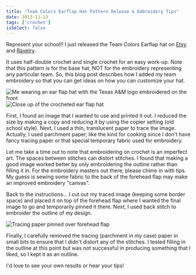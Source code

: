```yaml
---
title: "Team Colors Earflap Hat Pattern Release & Embroidery Tips"
date: 2013-11-13
tags: ['crochet']
isSelect: false
---
```


Represent your school!!  I just released the Team Colors Earflap hat on [Etsy](https://www.etsy.com/shop/CrochetBySia) and [Ravelry](http://www.ravelry.com/designers/sia-karamalegos).

It uses half-double crochet and single crochet for an easy work-up.  Note that this pattern is for the base hat, NOT for the embroidery representing any particular team.  So, this blog post describes how I added my team embroidery so that you can get ideas on how you can customize your hat.

<div class="box-flex gap-300">
  <img alt="Me wearing an ear flap hat with the Texas A&M logo embroidered on the front" src="/images/posts/team1.jpg" >
  <img alt="Close up of the crocheted ear flap hat" src="/images/posts/team2.jpg"  >
</div>

First, I found an image that I wanted to use and printed it out.  I reduced the size by making a copy and reducing it by using the copier setting (old school style).  Next, I used a thin, translucent paper to trace the image.  Actually, I used parchment paper, like the kind for cooking since I don't have fancy tracing paper or that special temporary fabric used for embroidery.

Let me take a time out to note that embroidering on crochet is an imperfect art.  The spaces between stitches can distort stitches.  I found that making a good image worked better by only embroidering the outline rather than filling it in.  For the embroidery masters out there, please chime in with tips.  My guess is sewing some fabric to the back of the forehead flap may make an improved embroidery "canvas".

Back to the instructions...  I cut out my traced image (keeping some border space) and placed it on top of the forehead flap where I wanted the final image to go and temporarily pinned it there.  Next, I used back stitch to embroider the outline of my design.

<img alt="Tracing paper pinned over forehead flap" src="/images/posts/team3.jpg">

Finally, I carefully removed the tracing (parchment in my case) paper in small bits to ensure that I didn't distort any of the stitches.  I tested filling in the outline at this point but was not successful in producing something that I liked, so I kept it as an outline.

I'd love to see your own results or hear your tips!
